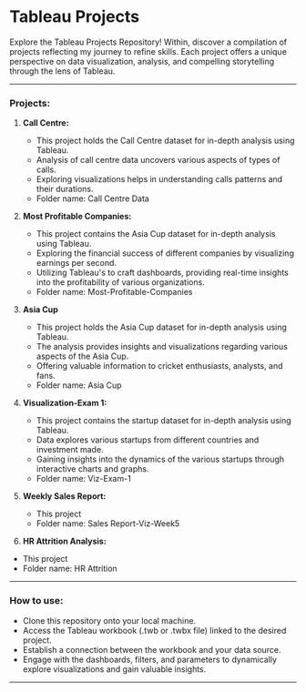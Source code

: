 # Tableau Projects

Explore the Tableau Projects Repository! Within, discover a compilation of projects reflecting my journey to refine skills. Each project offers a unique perspective on data visualization, analysis, and compelling storytelling through the lens of Tableau.
***

### Projects:

1. **Call Centre:**
   
    * This project holds the Call Centre dataset for in-depth analysis using Tableau.
    * Analysis of call centre data uncovers various aspects of types of calls.
    * Exploring visualizations helps in understanding calls patterns and their durations.
    * Folder name: Call Centre Data

2. **Most Profitable Companies:**

    * This project contains the Asia Cup dataset for in-depth analysis using Tableau.
    * Exploring the financial success of different companies by visualizing earnings per second.
    * Utilizing Tableau's to craft dashboards, providing real-time insights into the profitability of various organizations.
    * Folder name: Most-Profitable-Companies
   

3. **Asia Cup**

    * This project holds the Asia Cup dataset for in-depth analysis using Tableau.
    * The analysis provides insights and visualizations regarding various aspects of the Asia Cup.
    * Offering valuable information to cricket enthusiasts, analysts, and fans.
    * Folder name: Asia Cup

4. **Visualization-Exam 1:**

    * This project contains the startup dataset for in-depth analysis using Tableau.
    * Data explores various startups from different countries and investment made.
    * Gaining insights into the dynamics of the various startups through interactive charts and graphs.
    * Folder name: Viz-Exam-1
  
5. **Weekly Sales Report:**
   
    * This project
    * Folder name: Sales Report-Viz-Week5
  
6. **HR Attrition Analysis:**

  * This project
  * Folder name: HR Attrition

***

### How to use:

* Clone this repository onto your local machine.
* Access the Tableau workbook (.twb or .twbx file) linked to the desired project.
* Establish a connection between the workbook and your data source.
* Engage with the dashboards, filters, and parameters to dynamically explore visualizations and gain valuable insights.

***


      
